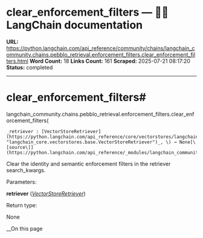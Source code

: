 # clear_enforcement_filters — 🦜🔗 LangChain  documentation

**URL:** https://python.langchain.com/api_reference/community/chains/langchain_community.chains.pebblo_retrieval.enforcement_filters.clear_enforcement_filters.html
**Word Count:** 18
**Links Count:** 161
**Scraped:** 2025-07-21 08:17:20
**Status:** completed

---

# clear\_enforcement\_filters\#

langchain\_community.chains.pebblo\_retrieval.enforcement\_filters.clear\_enforcement\_filters\(

    _retriever : [VectorStoreRetriever](https://python.langchain.com/api_reference/core/vectorstores/langchain_core.vectorstores.base.VectorStoreRetriever.html#langchain_core.vectorstores.base.VectorStoreRetriever "langchain_core.vectorstores.base.VectorStoreRetriever")_, \) → None[\[source\]](https://python.langchain.com/api_reference/_modules/langchain_community/chains/pebblo_retrieval/enforcement_filters.html#clear_enforcement_filters)\#     

Clear the identity and semantic enforcement filters in the retriever search\_kwargs.

Parameters:     

**retriever** \([_VectorStoreRetriever_](https://python.langchain.com/api_reference/core/vectorstores/langchain_core.vectorstores.base.VectorStoreRetriever.html#langchain_core.vectorstores.base.VectorStoreRetriever "langchain_core.vectorstores.base.VectorStoreRetriever")\)

Return type:     

None

__On this page